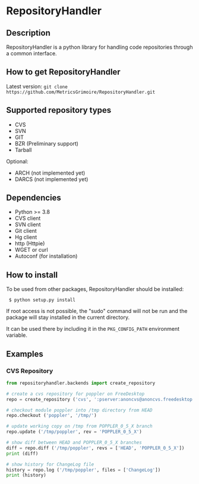 # RepositoryHandler

## Description

RepositoryHandler is a python library for handling code repositories through a common interface.

## How to get RepositoryHandler

Latest version: ```git clone https://github.com/MetricsGrimoire/RepositoryHandler.git```

## Supported repository types

 * CVS
 * SVN
 * GIT
 * BZR (Preliminary support)
 * Tarball

Optional:

 * ARCH (not implemented yet)
 * DARCS (not implemented yet)

## Dependencies

 * Python >= 3.8
 * CVS client
 * SVN client
 * Git client
 * Hg  client
 * http (Httpie)
 * WGET or curl
 * Autoconf (for installation)

## How to install

To be used from other packages, RepositoryHandler should be installed:

     $ python setup.py install

If root access is not possible, the "sudo" command will not be run and the package will stay installed in the current directory. 

It can be used there by including it in the `PKG_CONFIG_PATH` environment variable.

## Examples

### CVS Repository

```python
from repositoryhandler.backends import create_repository

# create a cvs repository for poppler on FreeDesktop
repo = create_repository ('cvs', ':pserver:anoncvs@anoncvs.freedesktop.org:/cvs/poppler')

# checkout module poppler into /tmp directory from HEAD
repo.checkout ('poppler', '/tmp/')

# update working copy on /tmp from POPPLER_0_5_X branch
repo.update ('/tmp/poppler', rev = 'POPPLER_0_5_X')

# show diff between HEAD and POPPLER_0_5_X branches
diff = repo.diff ('/tmp/poppler', revs = ['HEAD', 'POPPLER_0_5_X'])
print (diff)

# show history for ChangeLog file
history = repo.log ('/tmp/poppler', files = ['ChangeLog'])
print (history)
```
